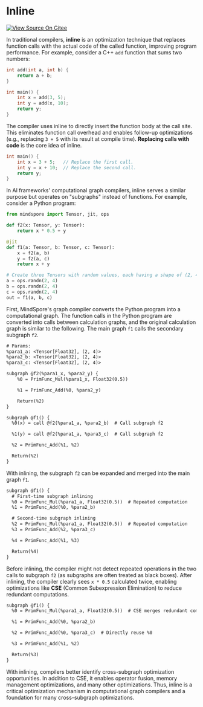 # Inline

[![View Source On Gitee](https://mindspore-website.obs.cn-north-4.myhuaweicloud.com/website-images/master/resource/_static/logo_source_en.svg)](https://gitee.com/mindspore/docs/blob/master/docs/mindspore/source_en/model_train/compile/inline.md)

In traditional compilers, **inline** is an optimization technique that replaces function calls with the actual code of the called function, improving program performance. For example, consider a C++ `add` function that sums two numbers:

```cpp
int add(int a, int b) {
    return a + b;
}

int main() {
    int x = add(3, 5);
    int y = add(x, 10);
    return y;
}
```

The compiler uses inline to directly insert the function body at the call site. This eliminates function call overhead and enables follow-up optimizations (e.g., replacing `3 + 5` with its result at compile time). **Replacing calls with code** is the core idea of inline.

```cpp
int main() {
    int x = 3 + 5;   // Replace the first call.
    int y = x + 10;  // Replace the second call.
    return y;
}
```

In AI frameworks' computational graph compilers, inline serves a similar purpose but operates on "subgraphs" instead of functions. For example, consider a Python program:

```python
from mindspore import Tensor, jit, ops

def f2(x: Tensor, y: Tensor):
    return x * 0.5 + y

@jit
def f1(a: Tensor, b: Tensor, c: Tensor):
    x = f2(a, b)
    y = f2(a, c)
    return x + y

# Create three Tensors with random values, each having a shape of (2, 4).
a = ops.randn(2, 4)
b = ops.randn(2, 4)
c = ops.randn(2, 4)
out = f1(a, b, c)
```

First, MindSpore's graph compiler converts the Python program into a computational graph. The function calls in the Python program are converted into calls between calculation graphs, and the original calculation graph is similar to the following. The main graph `f1` calls the secondary subgraph `f2`.

```txt
# Params:
%para1_a: <Tensor[Float32], (2, 4)>
%para2_b: <Tensor[Float32], (2, 4)>
%para3_c: <Tensor[Float32], (2, 4)>

subgraph @f2(%para1_x, %para2_y) {
    %0 = PrimFunc_Mul(%para1_x, Float32(0.5))

    %1 = PrimFunc_Add(%0, %para2_y)

    Return(%2)
}

subgraph @f1() {
  %0(x) = call @f2(%para1_a, %para2_b)  # Call subgraph f2

  %1(y) = call @f2(%para1_a, %para3_c)  # Call subgraph f2

  %2 = PrimFunc_Add(%1, %2)

  Return(%2)
}
```

With inlining, the subgraph `f2` can be expanded and merged into the main graph `f1`.

```txt
subgraph @f1() {
  # First-time subgraph inlining
  %0 = PrimFunc_Mul(%para1_a, Float32(0.5))  # Repeated computation
  %1 = PrimFunc_Add(%0, %para2_b)

  # Second-time subgraph inlining
  %2 = PrimFunc_Mul(%para1_a, Float32(0.5))  # Repeated computation
  %3 = PrimFunc_Add(%2, %para3_c)

  %4 = PrimFunc_Add(%1, %3)

  Return(%4)
}
```

Before inlining, the compiler might not detect repeated operations in the two calls to subgraph `f2` (as subgraphs are often treated as black boxes). After inlining, the compiler clearly sees `x * 0.5` calculated twice, enabling optimizations like **CSE** (Common Subexpression Elimination) to reduce redundant computations.

```txt
subgraph @f1() {
  %0 = PrimFunc_Mul(%para1_a, Float32(0.5))  # CSE merges redundant computations

  %1 = PrimFunc_Add(%0, %para2_b)

  %2 = PrimFunc_Add(%0, %para3_c)  # Directly reuse %0

  %3 = PrimFunc_Add(%1, %2)

  Return(%3)
}
```

With inlining, compilers better identify cross-subgraph optimization opportunities. In addition to CSE, it enables operator fusion, memory management optimizations, and many other optimizations. Thus, inline is a critical optimization mechanism in computational graph compilers and a foundation for many cross-subgraph optimizations.
